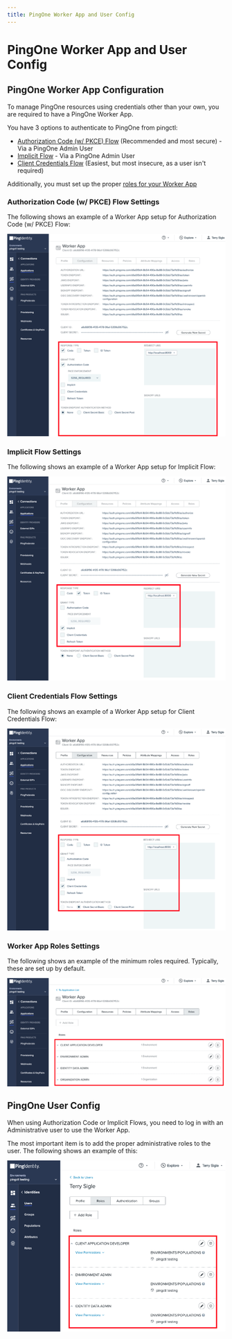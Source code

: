 ```yaml
---
title: PingOne Worker App and User Config
---
```


# PingOne Worker App and User Config

## PingOne Worker App Configuration

To manage PingOne resources using credentials other than your own, you are required to have a PingOne Worker App.

You have 3 options to authenticate to PingOne from pingctl:

* [Authorization Code (w/ PKCE) Flow](#authorization-code-w-pkce-flow-settings) (Recommended and most secure) - Via a PingOne Admin User
* [Implicit Flow](#implicit-flow-settings) - Via a PingOne Admin User
* [Client Credentials Flow](#client-credentials-flow-settings) (Easiest, but most insecure, as a user isn't required)

Additionally, you must set up the proper [roles for your Worker App](#worker-app-roles-settings)

### Authorization Code (w/ PKCE) Flow Settings

The following shows an example of a Worker App setup for Authorization Code (w/ PKCE) Flow:

![](images/pingone-worker-app-authorization_code.png)

### Implicit Flow Settings

The following shows an example of a Worker App setup for Implicit Flow:

![](images/pingone-worker-app-implicit.png)

### Client Credentials Flow Settings

The following shows an example of a Worker App setup for Client Credentials Flow:

![](images/pingone-worker-app-client-credentials.png)

### Worker App Roles Settings

The following shows an example of the minimum roles required.  Typically, these are set up by default.

![](images/pingone-worker-app-roles.png)

## PingOne User Config

When using Authorization Code or Implicit Flows, you need to log in with an Administrative user to use the
Worker App.

The most important item is to add the proper administrative roles to the user.  The following shows
an example of this:

![](images/pingone-user-roles.png)